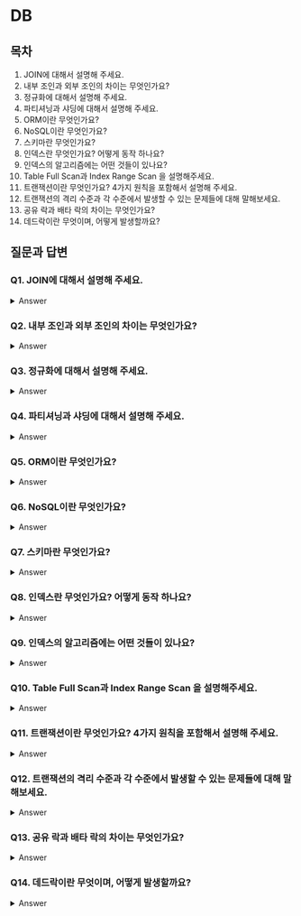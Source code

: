 # DB

## 목차

1. JOIN에 대해서 설명해 주세요.
2. 내부 조인과 외부 조인의 차이는 무엇인가요?
3. 정규화에 대해서 설명해 주세요.
4. 파티셔닝과 샤딩에 대해서 설명해 주세요.
5. ORM이란 무엇인가요?
6. NoSQL이란 무엇인가요?
7. 스키마란 무엇인가요?
8. 인덱스란 무엇인가요? 어떻게 동작 하나요?
9. 인덱스의 알고리즘에는 어떤 것들이 있나요?
10. Table Full Scan과 Index Range Scan 을 설명해주세요.
11. 트랜잭션이란 무엇인가요? 4가지 원칙을 포함해서 설명해 주세요.
12. 트랜잭션의 격리 수준과 각 수준에서 발생할 수 있는 문제들에 대해 말해보세요.
13. 공유 락과 배타 락의 차이는 무엇인가요?
14. 데드락이란 무엇이며, 어떻게 발생할까요?

## 질문과 답변

### Q1. JOIN에 대해서 설명해 주세요.

<details>

<summary>Answer</summary>

JOIN은 **2개 이상의 테이블이나 데이터베이스를 연결하여 데이터를 검색하는 방법**입니다.

#### 종류

#### 1. INNER JOIN

교집합으로, 기준 테이블과 JOIN 테이블의 중복된 값을 보여준다.

```sql
SELECT A.NAME, B.AGE
FROM EX_TABLE A
INNER JOIN JOIN_TABLE B ON A.NO_EMP = B.NO_EMP
```

#### 2. LEFT OUTER JOIN

#### 3. RIGHT OUTER JOIN

#### 4. FULL OUTER JOIN

#### 5. CROSS JOIN

#### 6. SELF JOIN

</details>

### Q2. 내부 조인과 외부 조인의 차이는 무엇인가요?

<details>

<summary>Answer</summary>

가장 큰 차이점은 **NULL 값의 포함 여부**입니다.

내부 조인(INNER JOIN)은 조인이 되는 키 값을 기준으로 교집합을 진행합니다.

- **NULL값을 포함하지 않습니다.**

외부 조인(OUTER JOIN)은 조인이 되는 키 값을 기준으로 기준 테이블의 KEY 집합입니다.

- **기준테이블은 NULL값을 포함합니다.**

</details>

### Q3. 정규화에 대해서 설명해 주세요.

<details>

<summary>Answer</summary>

정규화는 관계형 데이터베이스의 설계에서 중복을 최소화하기 위해 데이터를 구조화하는 프로세스입니다.

#### 1. 제 1 정규형

릴레이션에 속한 모든 속성의 **도메인이 원자 값으로만 구성**되어 있습니다.

#### 2. 제 2 정규형

제 1 정규형에 속하면서, **기본키가 아닌 모든 속성이 기본키에 완전 함수 종속인 상태**입니다. (부분 함수 종속성 제거)

#### 3. 제 3 정규형

제 2 정규형에 속하면서, 기본키가 아닌 모든 속성이 기본키에 이행적 함수 종속이 되지 않은 상태입니다. (이행적 함수 제거)

#### 4. BCNF

제 3 정규형에 속하면서, **모든 결정자가 후보키 집합에 속한 상태**입니다.

</details>

### Q4. 파티셔닝과 샤딩에 대해서 설명해 주세요.

<details>

<summary>Answer</summary>

#### 파티셔닝

파티셔닝은 큰 테이블이나 인덱스를 관리하기 쉬운 단위로 분리하는 방법입니다.

파티셔닝의 장점은 아래와 같습니다.

1. 가용성
   물리적인 파티셔닝으로 인해 전체 데이터의 훼손 가능서이 줄어들고 데이터 가용성이 향상됩니다.
2. 관리 용이성
   큰 테이블들을 쪼개서 관리를 쉽게 해줍니다
3. 성능
   DML과 쿼리의 성능을 향상시킵니다. 특히 `대용량 Data Write` 환경에서 효율적입니다.

파티셔닝의 단점은 아래와 같습니다.

1. 테이블 간의 JOIN에 대한 비용이 증가합니다.
2. 테이블과 인덱스를 별도로 파티셔닝 할 수 없습니다.

#### 샤딩

샤딩은 같은 테이블 스키마를 가진 데이터를 다수의 데이터베이스에 분산하여 저장하는 방법을 의미합니다.

- 수평분할과 동일합니다.

샤딩의 장점은 아래와 같습니다.

1. 인덱스의 크기를 줄입니다.
2. 작업 동시성을 늘릴 수 있습닏.

샤딩의 단점은 아래와 같습니다.

1. 분할을 진행했기 때문에 운영적인 복잡도가 높아집니다.

</details>

### Q5. ORM이란 무엇인가요?

<details>

<summary>Answer</summary>

ORM = Object Relational Mapping 즉, 객체-관계 매핑의 줄임말입니다.

**객체와 관계형 데이터베이스의 데이터를 자동으로 연결해주는 것**을 말합니다.

- 객체 지향 프로그래밍은 **클래스**를 사용하고, 관계형 데이터베이스는 **테이블**을 사용합니다.
- **객체 모델과 관계형 모델 간에 불일치가 존재**합니다.
- ORM을 통해 객체 간의 관계를 바탕으로 SQL을 자동으로 생성하여 불일치를 해결합니다.

ORM의 장점은 아래와 같습니다.

1. 객체 지향적인 코드로 인해 더 직관적이고 비즈니스 로직에 더 집중할 수 있게 도와줍니다.
2. 재사용 및 유지보수의 편리성이 증가합니다.
3. DBMS에 대한 종속성이 줄어듭니다.

ORM의 단점은 아래와 같습니다.

1. 완벽한 ORM으로만 서비스를 구현하기가 어렵습니다.
2. 프로시저가 많은 시스템에선 ORM의 객체 지향적인 장점을 활용하기가 어렵습니다.

</details>

### Q6. NoSQL이란 무엇인가요?

<details>

<summary>Answer</summary>

NoSQL의 특징

</details>

### Q7. 스키마란 무엇인가요?

<details>

<summary>Answer</summary>

</details>

### Q8. 인덱스란 무엇인가요? 어떻게 동작 하나요?

<details>

<summary>Answer</summary>

인덱스 동작 순서

1. INDEX TABLE에서 WHERE에 포함된 값을 찾습니다.
2. 해당 값의 TABLE_ID PK를 가져옵니다.
3. 가져온 TABLE_ID PK 값으로 원본 테이블에서 값을 조회합니다.

</details>

### Q9. 인덱스의 알고리즘에는 어떤 것들이 있나요?

<details>

<summary>Answer</summary>

</details>

### Q10. Table Full Scan과 Index Range Scan 을 설명해주세요.

<details>

<summary>Answer</summary>

</details>

### Q11. 트랜잭션이란 무엇인가요? 4가지 원칙을 포함해서 설명해 주세요.

<details>

<summary>Answer</summary>

</details>

### Q12. 트랜잭션의 격리 수준과 각 수준에서 발생할 수 있는 문제들에 대해 말해보세요.

<details>

<summary>Answer</summary>

</details>

### Q13. 공유 락과 배타 락의 차이는 무엇인가요?

<details>

<summary>Answer</summary>

</details>

### Q14. 데드락이란 무엇이며, 어떻게 발생할까요?

<details>

<summary>Answer</summary>

</details>
